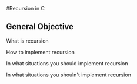 #Recursion in C
## General Objective
<p>What is recursion</p>
<p>How to implement recursion</p>
<p>In what situations you should implement recursion</p>
<p>In what situations you shouln't implement recursion</p>
